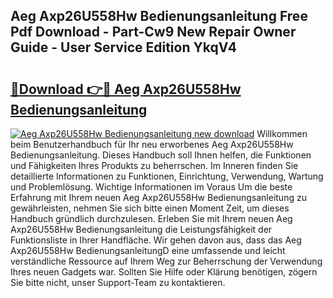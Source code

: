 ## Aeg Axp26U558Hw Bedienungsanleitung Free Pdf Download - Part-Cw9 New Repair Owner Guide - User Service Edition YkqV4

# <h2><a href="http://df3sm5x.blite.top/?on=Aeg+Axp26U558Hw+Bedienungsanleitung">🔗Download 👉🔴 Aeg Axp26U558Hw Bedienungsanleitung</a></h2>

[![Aeg Axp26U558Hw Bedienungsanleitung new download](https://i.imgur.com/lujVjoI.png)](http://df3sm5x.blite.top/?on=Aeg+Axp26U558Hw+Bedienungsanleitung)
Willkommen beim Benutzerhandbuch für Ihr neu erworbenes Aeg Axp26U558Hw Bedienungsanleitung. Dieses Handbuch soll Ihnen helfen, die Funktionen und Fähigkeiten Ihres Produkts zu beherrschen. Im Inneren finden Sie detaillierte Informationen zu Funktionen, Einrichtung, Verwendung, Wartung und Problemlösung. Wichtige Informationen im Voraus Um die beste Erfahrung mit Ihrem neuen Aeg Axp26U558Hw Bedienungsanleitung zu gewährleisten, nehmen Sie sich bitte einen Moment Zeit, um dieses Handbuch gründlich durchzulesen. Erleben Sie mit Ihrem neuen Aeg Axp26U558Hw Bedienungsanleitung die Leistungsfähigkeit der Funktionsliste in Ihrer Handfläche. Wir gehen davon aus, dass das Aeg Axp26U558Hw BedienungsanleitungD eine umfassende und leicht verständliche Ressource auf Ihrem Weg zur Beherrschung der Verwendung Ihres neuen Gadgets war. Sollten Sie Hilfe oder Klärung benötigen, zögern Sie bitte nicht, unser Support-Team zu kontaktieren.
